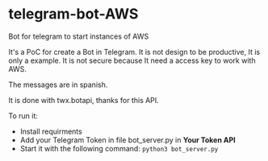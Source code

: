 # telegram-bot-AWS
Bot for telegram to start instances of AWS

It's a PoC for create a Bot in Telegram. It is not design to be productive, It is only a example. It is not secure because It need a access key to work with AWS. 

The messages are in spanish.

It is done with twx.botapi, thanks for this API. 

To run it:
  * Install requirments 
  * Add your Telegram Token in file bot_server.py in **Your Token API**
  * Start it with the following command:
    `python3 bot_server.py`



